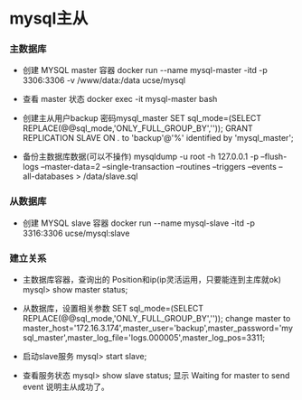 # mysql主从
### 主数据库
* 创建 MYSQL master 容器
docker run --name mysql-master -itd -p 3306:3306 -v /www/data:/data ucse/mysql

* 查看 master 状态
docker exec -it mysql-master bash

* 创建主从用户backup 密码mysql_master
SET sql_mode=(SELECT REPLACE(@@sql_mode,'ONLY_FULL_GROUP_BY',''));
GRANT REPLICATION SLAVE ON *.* to 'backup'@'%' identified by 'mysql_master';

* 备份主数据库数据(可以不操作)
mysqldump -u root -h 127.0.0.1 -p –flush-logs –master-data=2 –single-transaction –routines –triggers –events –all-databases > /data/slave.sql

### 从数据库
* 创建 MYSQL slave 容器
docker run --name mysql-slave -itd -p 3316:3306 ucse/mysql:slave

### 建立关系
* 主数据库容器，查询出的 Position和ip(ip灵活运用，只要能连到主库就ok)
mysql> show master status;

* 从数据库，设置相关参数
SET sql_mode=(SELECT REPLACE(@@sql_mode,'ONLY_FULL_GROUP_BY',''));
change master to master_host='172.16.3.174',master_user='backup',master_password='mysql_master',master_log_file='logs.000005',master_log_pos=3311;

* 启动slave服务
mysql> start slave;
* 查看服务状态
mysql> show slave status;
显示
Waiting for master to send event
说明主从成功了。